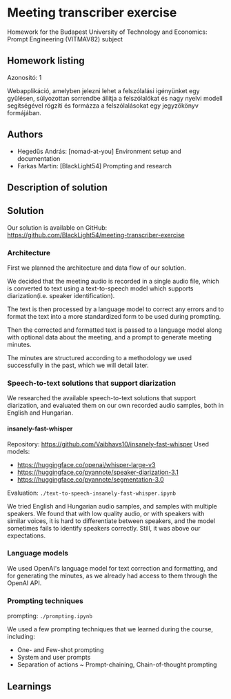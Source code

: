 # Meeting transcriber exercise

Homework for the Budapest University of Technology and Economics: Prompt Engineering (VITMAV82) subject

## Homework listing

Azonosító: 1

Webapplikáció, amelyben jelezni lehet a felszólalási igényünket egy gyűlésen, súlyozottan sorrendbe állítja a
felszólalókat és nagy nyelvi modell segítségével rögzíti és formázza a felszólalásokat egy jegyzőkönyv formájában.

## Authors

- Hegedűs András: \[nomad-at-you\] Environment setup and documentation
- Farkas Martin: \[BlackLight54\] Prompting and research

## Description of solution

## Solution

Our solution is available on GitHub: https://github.com/BlackLight54/meeting-transcriber-exercise

### Architecture

First we planned the architecture and data flow of our solution.

We decided that the meeting audio is recorded in a single audio file, which is converted to text using a text-to-speech
model which supports diarization(i.e. speaker identification).

The text is then processed by a language model to correct
any errors and to format the text into a more standardized form to be used during prompting.

Then the corrected and formatted text is passed to a language model along with optional data about the meeting, and a
prompt to generate meeting minutes.

The minutes are structured according to a methodology we used successfully in the past, which we will detail later.

### Speech-to-text solutions that support diarization

We researched the available speech-to-text solutions that support diarization, and evaluated them on our own recorded
audio samples, both in English and Hungarian.

#### insanely-fast-whisper

Repository: https://github.com/Vaibhavs10/insanely-fast-whisper
Used models:

- https://huggingface.co/openai/whisper-large-v3
- https://huggingface.co/pyannote/speaker-diarization-3.1
- https://huggingface.co/pyannote/segmentation-3.0

Evaluation: `./text-to-speech-insanely-fast-whisper.ipynb`

We tried English and Hungarian audio samples, and samples with multiple speakers. We found that with low quality audio,
or with speakers with similar voices, it is hard to differentiate between speakers, and the model sometimes fails to
identify speakers correctly. Still, it was above our expectations.

### Language models

We used OpenAI's language model for text correction and formatting, and for generating the minutes, as we already had
access to them through the OpenAI API.

### Prompting techniques

prompting: `./prompting.ipynb`

We used a few prompting techniques that we learned during the course, including:

- One- and Few-shot prompting
- System and user prompts
- Separation of actions ~ Prompt-chaining, Chain-of-thought prompting

## Learnings